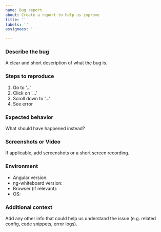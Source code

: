 ```yaml
---
name: Bug report
about: Create a report to help us improve
title: ''
labels: ''
assignees: ''

---
```


<!-- BUG REPORT TEMPLATE for ng-whiteboard -->

### Describe the bug
A clear and short description of what the bug is.

### Steps to reproduce
1. Go to '...'
2. Click on '...'
3. Scroll down to '...'
4. See error

### Expected behavior
What should have happened instead?

### Screenshots or Video
If applicable, add screenshots or a short screen recording.

### Environment
- Angular version: 
- ng-whiteboard version: 
- Browser (if relevant): 
- OS:

### Additional context
Add any other info that could help us understand the issue (e.g. related config, code snippets, error logs).
